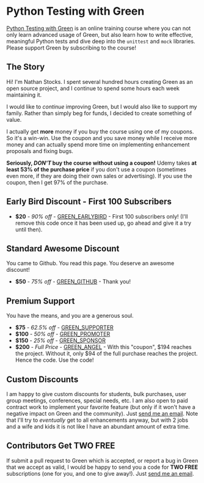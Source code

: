 Python Testing with Green
=========================

[Python Testing with Green](https://www.udemy.com/python-testing-with-green/?couponCode=GREEN_ANGEL)
is an online training course where you can not only learn advanced usage of
Green, but also learn how to write effective, meaningful Python tests and dive
deep into the `unittest` and `mock` libraries.  Please support Green by
subscribing to the course!

The Story
---------

Hi! I'm Nathan Stocks.  I spent several hundred hours creating Green as an open
source project, and I continue to spend some hours each week maintaining it.

I would like to _continue_ improving Green, but I would also like to support my
family.  Rather than simply beg for funds, I decided to create something of
value.

I actually get **more** money if you buy the course using one of my coupons.  So
it's a win-win.  Use the coupon and you save money while I receive more money
and can actually spend more time on implementing enhancement proposals and
fixing bugs.

**Seriously, *DON'T* buy the course without using a coupon!**  Udemy takes **at
least 53% of the purchase price** if you don't use a coupon (sometimes even
more, if they are doing their own sales or advertising).  If you use the
coupon, then I get 97% of the purchase.

Early Bird Discount - First 100 Subscribers
---------------

- **$20** - _90% off_ - [GREEN_EARLYBIRD](https://www.udemy.com/python-testing-with-green/?couponCode=GREEN_EARLYBIRD) - First 100 subscribers only!  (I'll remove this code once it has been used up, go ahead and give it a try until then).

Standard Awesome Discount
-------------------------

You came to Github.  You read this page.  You deserve an awesome discount!

- **$50** - _75% off_ - [GREEN_GITHUB](https://www.udemy.com/python-testing-with-green/?couponCode=GREEN_GITHUB) - Thank you!

Premium Support
---------------

You have the means, and you are a generous soul.

- **$75** - _62.5% off_ - [GREEN_SUPPORTER](https://www.udemy.com/python-testing-with-green/?couponCode=GREEN_SUPPORTER)
- **$100** - _50% off_ - [GREEN_PROMOTER](https://www.udemy.com/python-testing-with-green/?couponCode=GREEN_PROMOTER)
- **$150** - _25% off_ - [GREEN_SPONSOR](https://www.udemy.com/python-testing-with-green/?couponCode=GREEN_SPONSOR)
- **$200** - _Full Price_ - [GREEN_ANGEL](https://www.udemy.com/python-testing-with-green/?couponCode=GREEN_ANGEL) -
  With this "coupon", $194 reaches the project.  Without it, only $94 of the
  full purchase reaches the project.  Hence the code.  Use the code!

Custom Discounts
----------------

I am happy to give custom discounts for students, bulk purchases, user group
meetings, conferences, special needs, etc.  I am also open to paid contract
work to implement your favorite feature
(but only if it won't have a negative impact on Green and the community).  Just
[send me an email](mailto:nathan.stocks@gmail.com).  Note that I'll try to
_eventually_ get to all enhancements anyway, but with 2 jobs and a wife and
kids it is not like I have an abundant amount of extra time.  

Contributors Get TWO FREE
-------------------------

If submit a pull request to Green which is accepted, or report a bug in Green
that we accept as valid, I would be happy to send you a code for **TWO FREE**
subscriptions (one for you, and one to give away!).  Just
[send me an email](mailto:nathan.stocks@gmail.com).
